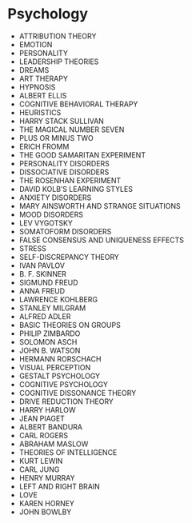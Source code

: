# Psychology
 
 * ATTRIBUTION THEORY
* EMOTION
* PERSONALITY
* LEADERSHIP THEORIES
* DREAMS
* ART THERAPY
* HYPNOSIS
* ALBERT ELLIS
* COGNITIVE BEHAVIORAL THERAPY
* HEURISTICS
* HARRY STACK SULLIVAN
* THE MAGICAL NUMBER SEVEN
* PLUS OR MINUS TWO
* ERICH FROMM
* THE GOOD SAMARITAN EXPERIMENT
* PERSONALITY DISORDERS
* DISSOCIATIVE DISORDERS
* THE ROSENHAN EXPERIMENT
* DAVID KOLB’S LEARNING STYLES
* ANXIETY DISORDERS
* MARY AINSWORTH AND STRANGE SITUATIONS
* MOOD DISORDERS
* LEV VYGOTSKY
* SOMATOFORM DISORDERS
* FALSE CONSENSUS AND UNIQUENESS EFFECTS
* STRESS
* SELF-DISCREPANCY THEORY
* IVAN PAVLOV
* B. F. SKINNER 
* SIGMUND FREUD 
* ANNA FREUD 
* LAWRENCE KOHLBERG 
* STANLEY MILGRAM 
* ALFRED ADLER 
* BASIC THEORIES ON GROUPS 
* PHILIP ZIMBARDO 
* SOLOMON ASCH 
* JOHN B. WATSON 
* HERMANN RORSCHACH 
* VISUAL PERCEPTION 
* GESTALT PSYCHOLOGY 
* COGNITIVE PSYCHOLOGY 
* COGNITIVE DISSONANCE THEORY 
* DRIVE REDUCTION THEORY 
* HARRY HARLOW
* JEAN PIAGET
* ALBERT BANDURA
* CARL ROGERS
* ABRAHAM MASLOW
* THEORIES OF INTELLIGENCE
* KURT LEWIN
* CARL JUNG
* HENRY MURRAY
* LEFT AND RIGHT BRAIN
* LOVE
* KAREN HORNEY
* JOHN BOWLBY

